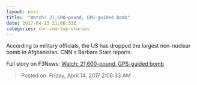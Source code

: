 ```yaml
---
layout: post
title:  "Watch: 21,600-pound, GPS-guided bomb"
date: 2017-04-13 21:06:33Z
categories: cnn-com-top-stories
---
```


According to military officials, the US has dropped the largest non-nuclear bomb in Afghanistan. CNN's Barbara Starr reports.


Full story on F3News: [Watch: 21,600-pound, GPS-guided bomb](http://www.f3nws.com/n/MKAQSC)

> Posted on: Friday, April 14, 2017 2:06:33 AM
